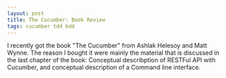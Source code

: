 ```yaml
---
layout: post
title: The Cucumber: Book Review
tags: cucumber tdd bdd
---
```

I recently got the book "The Cucumber" from Ashlak Helesoy and Matt Wynne. The reason I bought it were mainly the material that is discussed in the last chapter of the book: Conceptual describption of RESTFul API with Cucumber, and conceptual description of a Command line interface.

